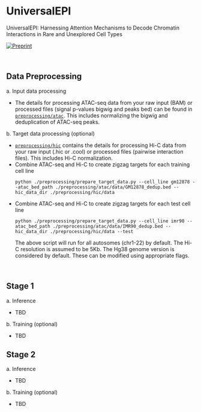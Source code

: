 # UniversalEPI
UniversalEPI: Harnessing Attention Mechanisms to Decode Chromatin Interactions in Rare and Unexplored Cell Types

[![Preprint](https://img.shields.io/badge/preprint-available-green)](https://doi.org/10.1101/2024.11.22.624813) &nbsp;

<br/>

## Data Preprocessing

a. Input data processing
  - The details for processing ATAC-seq data from your raw input (BAM) or processed files (signal p-values bigwig and peaks bed) can be found in [`preprocessing/atac`](https://github.com/BoevaLab/UniversalEPI/tree/main/preprocessing/atac). This includes normalizing the bigwig and deduplication of ATAC-seq peaks.

b. Target data processing (optional)
  - [`preprocessing/hic`](https://github.com/BoevaLab/UniversalEPI/tree/main/preprocessing/hic) contains the details for processing Hi-C data from your raw input (.hic or .cool) or processed files (pairwise interaction files). This includes Hi-C normalization.
  - Combine ATAC-seq and Hi-C to create zigzag targets for each training cell line
    ```
    python ./preprocessing/prepare_target_data.py --cell_line gm12878 --atac_bed_path ./preprocessing/atac/data/GM12878_dedup.bed --hic_data_dir ./preprocessing/hic/data
    ```
  - Combine ATAC-seq and Hi-C to create zigzag targets for each test cell line
    ```
    python ./preprocessing/prepare_target_data.py --cell_line imr90 --atac_bed_path ./preprocessing/atac/data/IMR90_dedup.bed --hic_data_dir ./preprocessing/hic/data --test
    ```
    The above script will run for all autosomes (chr1-22) by default. The Hi-C resolution is assumed to be 5Kb. The Hg38 genome version is considered by default. These can be modified using appropriate flags.

<br/>

## Stage 1

a. Inference
  - TBD

b. Training (optional)
  - TBD

## Stage 2

a. Inference
  - TBD

b. Training (optional)
  - TBD

